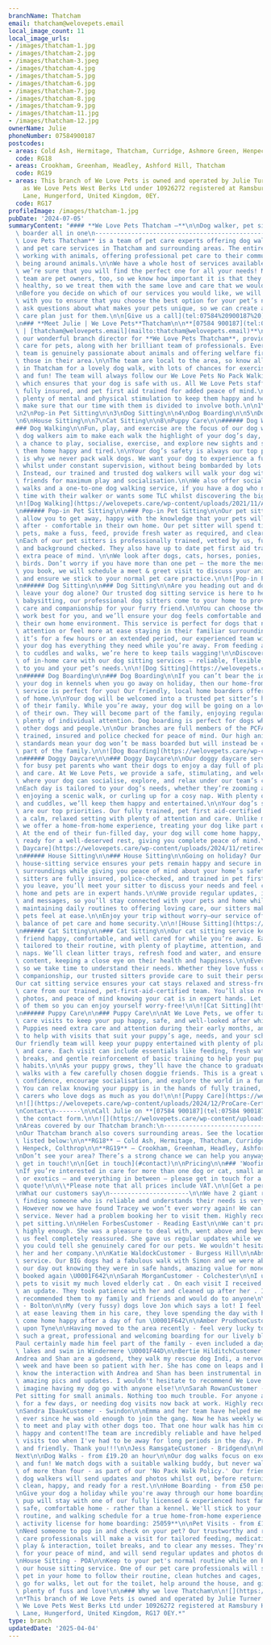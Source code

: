 ```yaml
---
branchName: Thatcham
email: thatcham@welovepets.email
local_image_count: 11
local_image_urls:
- /images/thatcham-1.jpg
- /images/thatcham-2.jpg
- /images/thatcham-3.jpeg
- /images/thatcham-4.jpg
- /images/thatcham-5.jpg
- /images/thatcham-6.jpg
- /images/thatcham-7.jpg
- /images/thatcham-8.jpg
- /images/thatcham-9.jpg
- /images/thatcham-11.jpg
- /images/thatcham-12.jpg
ownerName: Julie
phoneNumber: 07584900187
postcodes:
- areas: Cold Ash, Hermitage, Thatcham, Curridge, Ashmore Green, Henpeck, Colthrop
  code: RG18
- areas: Crookham, Greenham, Headley, Ashford Hill, Thatcham
  code: RG19
- areas: This branch of We Love Pets is owned and operated by Julie Turner trading
    as We Love Pets West Berks Ltd under 10926272 registered at Ramsbury House, Charnham
    Lane, Hungerford, United Kingdom, 0EY.
  code: RG17
profileImage: /images/thatcham-1.jpg
pubDate: '2024-07-05'
summaryContent: "#### **We Love Pets Thatcham –**\n\nDog walker, pet sitter and dog\
  \ boarder all in one\n-------------------------------------------------\n\n**We\
  \ Love Pets Thatcham** is a team of pet care experts offering dog walking, pet sitting\
  \ and pet care services in Thatcham and surrounding areas. The entire team loves\
  \ working with animals, offering professional pet care to their community, and simply\
  \ being around animals.\n\nWe have a whole host of services available to you, so\
  \ we’re sure that you will find the perfect one for all your needs! Many of the\
  \ team are pet owners, too, so we know how important it is that they are happy and\
  \ healthy, so we treat them with the same love and care that we would give our own.\n\
  \nBefore you decide on which of our services you would like, we will discuss it\
  \ with you to ensure that you choose the best option for your pet’s needs. We will\
  \ ask questions about what makes your pets unique, so we can create a personalised\
  \ care plan just for them.\n\n[Give us a call](tel:07584%20900187%20)\n\n![](https://welovepets.care/wp-content/uploads/2023/01/A05I8462-1-min-scaled.jpg)\n\
  \n### **Meet Julie | We Love Pets**Thatcham\n\n**[07584 900187](tel:07584 900187)\
  \ | [thatcham@welovepets.email](mailto:thatcham@welovepets.email)**\n\nJulie is\
  \ our wonderful branch director for **We Love Pets Thatcham**, providing top-notch\
  \ care for pets, along with her brilliant team of professionals. Everyone on the\
  \ team is genuinely passionate about animals and offering welfare first care for\
  \ those in their area.\n\nThe team are local to the area, so know all the best places\
  \ in Thatcham for a lovely dog walk, with lots of chances for exercise, fresh air\
  \ and fun! The team will always follow our We Love Pets No Pack Walking Policy,\
  \ which ensures that your dog is safe with us. All We Love Pets staff are DBS checked,\
  \ fully insured, and pet first aid trained for added peace of mind.\n\nAnimals need\
  \ plenty of mental and physical stimulation to keep them happy and healthy. We always\
  \ make sure that our time with them is divided to involve both.\n\n1\nDog Walking\n\
  \n2\nPop-in Pet Sitting\n\n3\nDog Sitting\n\n4\nDog Boarding\n\n5\nDoggy Daycare\n\
  \n6\nHouse Sitting\n\n7\nCat Sitting\n\n8\nPuppy Care\n\n###### Dog Walking\n\n\
  ### Dog Walking\n\nFun, play, and exercise are the focus of our dog walks.\n\nOur\
  \ dog walkers aim to make each walk the highlight of your dog’s day, giving them\
  \ a chance to play, socialise, exercise, and explore new sights and smells, returning\
  \ them home happy and tired.\n\nYour dog’s safety is always our top priority which\
  \ is why we never pack walk dogs. We want your dog to experience a fun-filled walk\
  \ whilst under constant supervision, without being bombarded by lots of other dogs.\
  \ Instead, our trained and trusted dog walkers will walk your dog with two doggie\
  \ friends for maximum play and socialisation.\n\nWe also offer socialisation dog\
  \ walks and a one-to-one dog walking service, if you have a dog who needs some alone\
  \ time with their walker or wants some TLC whilst discovering the big wide world.\n\
  \n![Dog Walking](https://welovepets.care/wp-content/uploads/2021/11/A05I9105-min-1024x683.jpg)\n\
  \n###### Pop-in Pet Sitting\n\n### Pop-in Pet Sitting\n\nOur pet sitting services\
  \ allow you to get away, happy with the knowledge that your pets will be well looked\
  \ after - comfortable in their own home. Our pet sitter will spend time with your\
  \ pets, make a fuss, feed, provide fresh water as required, and clear up any mess. \n\
  \nEach of our pet sitters is professionally trained, vetted by us, fully insured\
  \ and background checked. They also have up to date pet first aid training, for\
  \ extra peace of mind. \n\nWe look after dogs, cats, horses, ponies, small animals, and\
  \ birds. Don’t worry if you have more than one pet – the more the merrier! Before\
  \ you book, we will schedule a meet & greet visit to discuss your animal care routine\
  \ and ensure we stick to your normal pet care practice.\n\n![Pop-in Pet Sitting](https://welovepets.care/wp-content/uploads/2021/11/Gerbil-min-1024x664.jpeg)\n\
  \n###### Dog Sitting\n\n### Dog Sitting\n\nAre you heading out and don’t want to\
  \ leave your dog alone? Our trusted dog sitting service is here to help! Much like\
  \ babysitting, our professional dog sitters come to your home to provide personalised\
  \ care and companionship for your furry friend.\n\nYou can choose the hours that\
  \ work best for you, and we’ll ensure your dog feels comfortable and cared for in\
  \ their own home environment. This service is perfect for dogs that need one-to-one\
  \ attention or feel more at ease staying in their familiar surroundings.\n\nWhether\
  \ it’s for a few hours or an extended period, our experienced team will make sure\
  \ your dog has everything they need while you’re away. From feeding and playtime\
  \ to cuddles and walks, we’re here to keep tails wagging!\n\nDiscover the difference\
  \ of in-home care with our dog sitting services – reliable, flexible, and tailored\
  \ to you and your pet’s needs.\n\n![Dog Sitting](https://welovepets.care/wp-content/uploads/2024/12/Jenny-garden-1024x683.jpg)\n\
  \n###### Dog Boarding\n\n### Dog Boarding\n\nIf you can’t bear the idea of leaving\
  \ your dog in kennels when you go away on holiday, then our home-from-home dog boarding\
  \ service is perfect for you! Our friendly, local home boarders offer all the comforts\
  \ of home.\n\nYour dog will be welcomed into a trusted pet sitter’s home as part\
  \ of their family. While you’re away, your dog will be going on a lovely holiday\
  \ of their own. They will become part of the family, enjoying regular walks and\
  \ plenty of individual attention. Dog boarding is perfect for dogs who get on with\
  \ other dogs and people.\n\nOur branches are full members of the PCFA, licensed,\
  \ trained, insured and police checked for peace of mind. Our high animal welfare\
  \ standards mean your dog won’t be mass boarded but will instead be cared for as\
  \ part of the family.\n\n![Dog Boarding](https://welovepets.care/wp-content/uploads/2024/12/Kathryn-V-sofa-1024x683.jpg)\n\
  \n###### Doggy Daycare\n\n### Doggy Daycare\n\nOur doggy daycare service is perfect\
  \ for busy pet parents who want their dogs to enjoy a day full of play, companionship,\
  \ and care. At We Love Pets, we provide a safe, stimulating, and welcoming environment\
  \ where your dog can socialise, explore, and relax under our team’s constant supervision.\n\
  \nEach day is tailored to your dog’s needs, whether they’re zooming around the garden,\
  \ enjoying a scenic walk, or curling up for a cosy nap. With plenty of games, exercise,\
  \ and cuddles, we’ll keep them happy and entertained.\n\nYour dog’s safety and wellbeing\
  \ are our top priorities. Our fully trained, pet first aid-certified team ensures\
  \ a calm, relaxed setting with plenty of attention and care. Unlike mass boarding,\
  \ we offer a home-from-home experience, treating your dog like part of the family.\
  \ At the end of their fun-filled day, your dog will come home happy, content, and\
  \ ready for a well-deserved rest, giving you complete peace of mind.\n\n![Doggy\
  \ Daycare](https://welovepets.care/wp-content/uploads/2024/11/retired-couple-hosts-1-min-1024x685.jpg)\n\
  \n###### House Sitting\n\n### House Sitting\n\nGoing on holiday? Our professional\
  \ house-sitting service ensures your pets remain happy and secure in their familiar\
  \ surroundings while giving you peace of mind about your home’s safety.\n\nOur experienced\
  \ sitters are fully insured, police-checked, and trained in pet first aid. Before\
  \ you leave, you’ll meet your sitter to discuss your needs and feel confident your\
  \ home and pets are in expert hands.\n\nWe provide regular updates, including photos\
  \ and messages, so you’ll stay connected with your pets and home while away. From\
  \ maintaining daily routines to offering loving care, our sitters make sure your\
  \ pets feel at ease.\n\nEnjoy your trip without worry—our service offers the perfect\
  \ balance of pet care and home security.\n\n![House Sitting](https://welovepets.care/wp-content/uploads/2024/12/Laura-laughing--1024x674.jpg)\n\
  \n###### Cat Sitting\n\n### Cat Sitting\n\nOur cat sitting service keeps your feline\
  \ friend happy, comfortable, and well cared for while you’re away. Each visit is\
  \ tailored to their routine, with plenty of playtime, attention, and all-important\
  \ naps. We’ll clean litter trays, refresh food and water, and ensure your cat is\
  \ content, keeping a close eye on their health and happiness.\n\nEvery cat is unique,\
  \ so we take time to understand their needs. Whether they love fuss or prefer quiet\
  \ companionship, our trusted sitters provide care to suit their personality.\n\n\
  Our cat sitting service ensures your cat stays relaxed and stress-free with loving\
  \ care from our trained, pet-first-aid-certified team. You’ll also receive updates,\
  \ photos, and peace of mind knowing your cat is in expert hands. Let us take care\
  \ of them so you can enjoy yourself worry-free!\n\n![Cat Sitting](https://welovepets.care/wp-content/uploads/2024/12/WeLovePets_40-1024x724.jpg)\n\
  \n###### Puppy Care\n\n### Puppy Care\n\nAt We Love Pets, we offer tailored puppy\
  \ care visits to keep your pup happy, safe, and well-looked after while you’re away.\
  \ Puppies need extra care and attention during their early months, and we’re here\
  \ to help with visits that suit your puppy’s age, needs, and your schedule.\n\n\
  Our friendly team will keep your puppy entertained with plenty of playtime, cuddles,\
  \ and care. Each visit can include essentials like feeding, fresh water, toilet\
  \ breaks, and gentle reinforcement of basic training to help your pup develop good\
  \ habits.\n\nAs your puppy grows, they’ll have the chance to graduate to group dog\
  \ walks with a few carefully chosen doggie friends. This is a great way to build\
  \ confidence, encourage socialisation, and explore the world in a fun, safe way.\
  \ You can relax knowing your puppy is in the hands of fully trained, pet-first-aid-certified\
  \ carers who love dogs as much as you do!\n\n![Puppy Care](https://welovepets.care/wp-content/uploads/2024/12/Puppy-kissing-Alec-CUTE-1024x683.jpg)\n\
  \n![](https://welovepets.care/wp-content/uploads/2024/12/ProCare-Certification-1536x1086.jpg)\n\
  \nContact\n-------\n\nCall Julie on **[07584 900187](tel:07584 900187)** or complete\
  \ the contact form.\n\n![](https://welovepets.care/wp-content/uploads/2023/01/A05I8462-1-min-1024x683.jpg)\n\
  \nAreas covered by our Thatcham branch:\n-------------------------------------\n\
  \nOur Thatcham branch also covers surrounding areas. See the locations we cover\
  \ listed below:\n\n**RG18** – Cold Ash, Hermitage, Thatcham, Curridge, Ashmore Green,\
  \ Henpeck, Colthrop\n\n**RG19** – Crookham, Greenham, Headley, Ashford Hill, Thatcham\n\
  \nDon’t see your area? There’s a strong chance we can help you anyway, so why not\
  \ get in touch!\n\n[Get in touch](#contact)\n\nPricing\n\n### 'Woofin good prices'\n\
  \nIf you’re interested in care for more than one dog or cat, small animals, reptiles\
  \ or exotics – and everything in between – please get in touch for a personalised\
  \ quote!\n\n\\*Please note that all prices include VAT.\n\n[Get a personalised quote](#contact)\n\
  \nWhat our customers say\n----------------------\n\nWe have 2 giant rabbits and\
  \ finding someone who is reliable and understands their needs is very difficult.\
  \ However now we have found Tracey we won’t ever worry again! We can’t fault the\
  \ service. Never had a problem booking her to visit them. Highly recommended for\
  \ pet sitting.\n\nHelen ForbesCustomer - Reading East\n\nWe can't praise Kathryn\
  \ highly enough. She was a pleasure to deal with, went above and beyond and made\
  \ us feel completely reassured. She gave us regular updates while we were away and\
  \ you could tell she genuinely cared for our pets. We wouldn't hesitate to recommend\
  \ her and her company.\n\nKatie WaldockCustomer - Burgess Hill\n\nAbsolutely fantastic\
  \ service. Our BIG dogs had a fabulous walk with Simon and we were able to enjoy\
  \ our day out knowing they were in safe hands, amazing value for money. I have already\
  \ booked again \U0001F642\n\nSarah MorganCustomer - Colchester\n\nI used we love\
  \ pets to visit my much loved elderly cat . On each visit I received photos and\
  \ an update. They took patience with her and cleaned up after her . I have already\
  \ recommended them to my family and friends and would do to anyone\n\nKath BenCustomer\
  \ - Bolton\n\nMy (very fussy) dogs love Jon which says a lot! I feel completely\
  \ at ease leaving them in his care, they love spending the day with him, and always\
  \ come home happy after a day of fun \U0001F642\n\nAmber PrudhoeCustomer - Newcastle\
  \ upon Tyne\n\nHaving moved to the area recently - feel very lucky to have found\
  \ such a great, professional and welcoming boarding for our lively black Labrador.\n\
  Paul certainly made him feel part of the family - even included a day trip to the\
  \ lakes and swim in Windermere \U0001F44D\n\nBertie HilditchCustomer - Lytham\n\n\
  Andrea and Shan are a godsend, they walk my rescue dog Indi, a nervous girl, every\
  \ week and have been so patient with her. She has come on leaps and bounds and I\
  \ know the interaction with Andrea and Shan has been instrumental in this. I get\
  \ amazing pics and updates. I wouldn't hesitate to recommend We Love Pets and can't\
  \ imagine having my dog go with anyone else!\n\nSarah RowanCustomer - Sutton\n\n\
  Pet sitting for small animals. Nothing too much trouble. For anyone any on business\
  \ for a few days, or needing dog visits now back at work. Highly recommend these.\n\
  \nSandra IbaukCustomer - Swindon\n\nEmma and her team have helped me with puppy\
  \ ever since he was old enough to join the gang. Now he has weekly walks and gets\
  \ to meet and play with other dogs too. That one hour walk has him coming home so\
  \ happy and content!The team are incredibly reliable and have helped me with home\
  \ visits too when I've had to be away for long periods in the day. Professional\
  \ and friendly. Thank you!!!\n\nJess RamsgateCustomer - Bridgend\n\nPrevious\n\n\
  Next\n\nDog Walks - from £19.20 an hour\n\nOur dog walks focus on exercise, socialisation,\
  \ and fun! We match dogs with a suitable walking buddy, but never walk in groups\
  \ of more than four - as part of our 'No Pack Walk Policy.' Our friendly, knowledgeable\
  \ dog walkers will send updates and photos whilst out, before returning your dog\
  \ clean, happy, and ready for a rest.\n\nHome Boarding - from £50 per 24 hours\n\
  \nGive your dog a holiday while you're away through our home boarding service. Your\
  \ pup will stay with one of our fully licensed & experienced host families in a\
  \ safe, comfortable home - rather than a kennel. We'll stick to your dog's diet,\
  \ routine, and walking schedule for a true home-from-home experience.  \n  \n**A****nimal\
  \ activity license for home boarding: 25059**\n\nPet Visits - from £17 for 30 mins\n\
  \nNeed someone to pop in and check on your pet? Our trustworthy and reliable pet\
  \ care professionals will make a visit for tailored feeding, medication administration,\
  \ play & interaction, toilet breaks, and to clear any messes. They're DBS checked\
  \ for your peace of mind, and will send regular updates and photos during the visit.\n\
  \nHouse Sitting - POA\n\nKeep to your pet's normal routine while on holiday with\
  \ our house sitting service. One of our pet care professionals will stay with your\
  \ pet in your home to follow their routine, clean hutches and cages, give medication,\
  \ go for walks, let out for the toilet, help around the house, and give your pet\
  \ plenty of fuss and love!\n\n### Why we love Thatcham\n\n![](https://welovepets.care/wp-content/uploads/2023/01/A05I8462-1-min-scaled.jpg)\n\
  \n*This branch of We Love Pets is owned and operated by Julie Turner trading as\
  \ We Love Pets West Berks Ltd under 10926272 registered at Ramsbury House, Charnham\
  \ Lane, Hungerford, United Kingdom, RG17 0EY.*"
type: branch
updatedDate: '2025-04-04'
---
```




